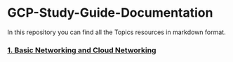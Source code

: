 # GCP-Study-Guide-Documentation 

In this repository you can find all the Topics resources in markdown format.

### [1. Basic Networking and Cloud Networking](https://github.com/HasanTareq73/GCP-Study-Guide/blob/8d799e160b73709f559db61072d777b4ca43f93a/Basic%20Networking%20and%20Cloud%20Networking/README.md)
